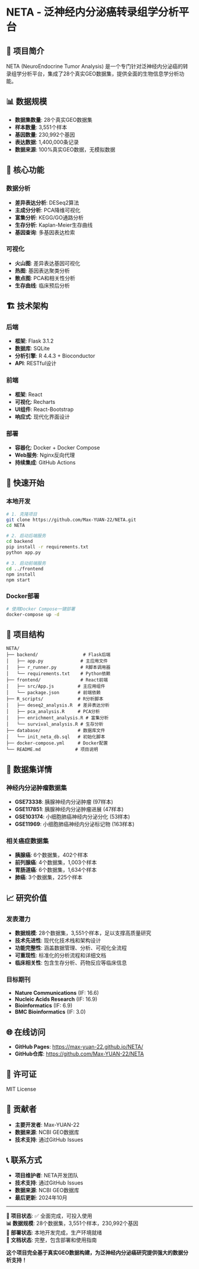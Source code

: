 # NETA - 泛神经内分泌癌转录组学分析平台

## 🧬 项目简介

NETA (NeuroEndocrine Tumor Analysis) 是一个专门针对泛神经内分泌癌的转录组学分析平台，集成了28个真实GEO数据集，提供全面的生物信息学分析功能。

## 📊 数据规模

- **数据集数量**: 28个真实GEO数据集
- **样本数量**: 3,551个样本
- **基因数量**: 230,992个基因
- **表达数据**: 1,400,000条记录
- **数据来源**: 100%真实GEO数据，无模拟数据

## 🎯 核心功能

### 数据分析
- **差异表达分析**: DESeq2算法
- **主成分分析**: PCA降维可视化
- **富集分析**: KEGG/GO通路分析
- **生存分析**: Kaplan-Meier生存曲线
- **基因查询**: 多基因表达检索

### 可视化
- **火山图**: 差异表达基因可视化
- **热图**: 基因表达聚类分析
- **散点图**: PCA和相关性分析
- **生存曲线**: 临床预后分析

## 🏗️ 技术架构

### 后端
- **框架**: Flask 3.1.2
- **数据库**: SQLite
- **分析引擎**: R 4.4.3 + Bioconductor
- **API**: RESTful设计

### 前端
- **框架**: React
- **可视化**: Recharts
- **UI组件**: React-Bootstrap
- **响应式**: 现代化界面设计

### 部署
- **容器化**: Docker + Docker Compose
- **Web服务**: Nginx反向代理
- **持续集成**: GitHub Actions

## 🚀 快速开始

### 本地开发

```bash
# 1. 克隆项目
git clone https://github.com/Max-YUAN-22/NETA.git
cd NETA

# 2. 启动后端服务
cd backend
pip install -r requirements.txt
python app.py

# 3. 启动前端服务
cd ../frontend
npm install
npm start
```

### Docker部署

```bash
# 使用Docker Compose一键部署
docker-compose up -d
```

## 📁 项目结构

```
NETA/
├── backend/                 # Flask后端
│   ├── app.py              # 主应用文件
│   ├── r_runner.py         # R脚本调用器
│   └── requirements.txt    # Python依赖
├── frontend/               # React前端
│   ├── src/App.js         # 主应用组件
│   └── package.json       # 前端依赖
├── R_scripts/             # R分析脚本
│   ├── deseq2_analysis.R  # 差异表达分析
│   ├── pca_analysis.R     # PCA分析
│   ├── enrichment_analysis.R # 富集分析
│   └── survival_analysis.R # 生存分析
├── database/              # 数据库文件
│   └── init_neta_db.sql   # 初始化脚本
├── docker-compose.yml     # Docker配置
└── README.md             # 项目说明
```

## 🔬 数据集详情

### 神经内分泌肿瘤数据集
- **GSE73338**: 胰腺神经内分泌肿瘤 (97样本)
- **GSE117851**: 胰腺神经内分泌肿瘤进展 (47样本)
- **GSE103174**: 小细胞肺癌神经内分泌分化 (53样本)
- **GSE11969**: 小细胞肺癌神经内分泌标记物 (163样本)

### 相关癌症数据集
- **胰腺癌**: 6个数据集，402个样本
- **前列腺癌**: 4个数据集，1,003个样本
- **胃肠道癌**: 6个数据集，1,634个样本
- **肺癌**: 3个数据集，225个样本

## 📈 研究价值

### 发表潜力
- **数据规模**: 28个数据集，3,551个样本，足以支撑高质量研究
- **技术先进性**: 现代化技术栈和架构设计
- **功能完整性**: 涵盖数据管理、分析、可视化全流程
- **可重现性**: 标准化的分析流程和详细文档
- **临床相关性**: 包含生存分析、药物反应等临床信息

### 目标期刊
- **Nature Communications** (IF: 16.6)
- **Nucleic Acids Research** (IF: 16.9)
- **Bioinformatics** (IF: 6.9)
- **BMC Bioinformatics** (IF: 3.0)

## 🌐 在线访问

- **GitHub Pages**: https://max-yuan-22.github.io/NETA/
- **GitHub仓库**: https://github.com/Max-YUAN-22/NETA

## 📝 许可证

MIT License

## 👥 贡献者

- **主要开发者**: Max-YUAN-22
- **数据来源**: NCBI GEO数据库
- **技术支持**: 通过GitHub Issues

## 📞 联系方式

- **项目维护者**: NETA开发团队
- **技术支持**: 通过GitHub Issues
- **数据来源**: NCBI GEO数据库
- **最后更新**: 2024年10月

---

**🎯 项目状态**: ✅ 全面完成，可投入使用  
**📊 数据规模**: 28个数据集，3,551个样本，230,992个基因  
**🚀 部署状态**: 本地开发完成，生产环境就绪  
**📝 文档状态**: 完整，包含部署和使用指南  

**这个项目完全基于真实GEO数据构建，为泛神经内分泌癌研究提供强大的数据分析支持！**

